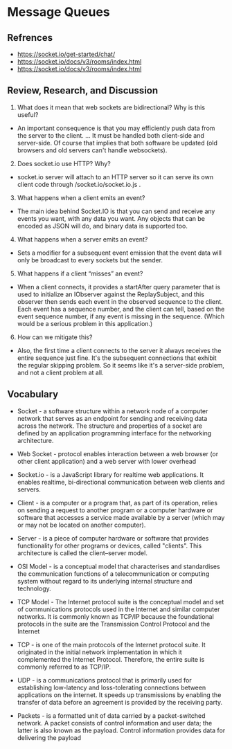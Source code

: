 # Message Queues

## Refrences

- https://socket.io/get-started/chat/
- https://socket.io/docs/v3/rooms/index.html
- https://socket.io/docs/v3/rooms/index.html

## Review, Research, and Discussion

1. What does it mean that web sockets are bidirectional? Why is this useful?

- An important consequence is that you may efficiently push data from the server to the client. ... It must be handled both client-side and server-side. Of course that implies that both software be updated (old browsers and old servers can't handle websockets).

2. Does socket.io use HTTP? Why?

- socket.io server will attach to an HTTP server so it can serve its own client code through /socket.io/socket.io.js .

3. What happens when a client emits an event?

- The main idea behind Socket.IO is that you can send and receive any events you want, with any data you want. Any objects that can be encoded as JSON will do, and binary data is supported too.

4. What happens when a server emits an event?

- Sets a modifier for a subsequent event emission that the event data will only be broadcast to every sockets but the sender.

5. What happens if a client “misses” an event?

- When a client connects, it provides a startAfter query parameter that is used to initialize an IObserver against the ReplaySubject, and this observer then sends each event in the observed sequence to the client. Each event has a sequence number, and the client can tell, based on the event sequence number, if any event is missing in the sequence. (Which would be a serious problem in this application.)

6. How can we mitigate this?

- Also, the first time a client connects to the server it always receives the entire sequence just fine. It's the subsequent connections that exhibit the regular skipping problem. So it seems like it's a server-side problem, and not a client problem at all.

## Vocabulary

- Socket - a software structure within a network node of a computer network that serves as an endpoint for sending and receiving data across the network. The structure and properties of a socket are defined by an application programming interface for the networking architecture.

- Web Socket - protocol enables interaction between a web browser (or other client application) and a web server with lower overhead

- Socket.io - is a JavaScript library for realtime web applications. It enables realtime, bi-directional communication between web clients and servers.

- Client - is a computer or a program that, as part of its operation, relies on sending a request to another program or a computer hardware or software that accesses a service made available by a server (which may or may not be located on another computer).

- Server - is a piece of computer hardware or software that provides functionality for other programs or devices, called "clients". This architecture is called the client–server model.

- OSI Model - is a conceptual model that characterises and standardises the communication functions of a telecommunication or computing system without regard to its underlying internal structure and technology.

- TCP Model - The Internet protocol suite is the conceptual model and set of communications protocols used in the Internet and similar computer networks. It is commonly known as TCP/IP because the foundational protocols in the suite are the Transmission Control Protocol and the Internet

- TCP - is one of the main protocols of the Internet protocol suite. It originated in the initial network implementation in which it complemented the Internet Protocol. Therefore, the entire suite is commonly referred to as TCP/IP.

- UDP - is a communications protocol that is primarily used for establishing low-latency and loss-tolerating connections between applications on the internet. It speeds up transmissions by enabling the transfer of data before an agreement is provided by the receiving party.

- Packets - is a formatted unit of data carried by a packet-switched network. A packet consists of control information and user data; the latter is also known as the payload. Control information provides data for delivering the payload
